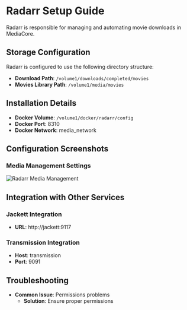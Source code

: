 # Radarr Setup Guide

Radarr is responsible for managing and automating movie downloads in MediaCore.

## Storage Configuration

Radarr is configured to use the following directory structure:

- **Download Path**: `/volume1/downloads/completed/movies`
- **Movies Library Path**: `/volume1/media/movies`

## Installation Details

- **Docker Volume**: `/volume1/docker/radarr/config`
- **Docker Port**: 8310
- **Docker Network**: media_network

## Configuration Screenshots

### Media Management Settings
![Radarr Media Management](../images/radarr/media-management.png)

## Integration with Other Services

### Jackett Integration
- **URL**: http://jackett:9117

### Transmission Integration
- **Host**: transmission
- **Port**: 9091

## Troubleshooting

- **Common Issue**: Permissions problems
  - **Solution**: Ensure proper permissions

